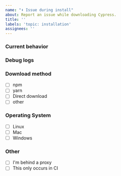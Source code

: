```yaml
---
name: "⬇️ Issue during install"
about: Report an issue while downloading Cypress.
title: ''
labels: 'topic: installation'
assignees: ''
---
```


<!-- 👋 Use the template below to report an issue with installing Cypress 👉 https://on.cypress.io/installing-cypress

Fill in as much info as possible. As an open source project with a small maintainer team, it may take some time for your issue to be addressed. Please be patient and we will respond as soon as we can. 🙏 -->

### Current behavior
<!-- A description including screenshots, stack traces, etc. -->

### Debug logs
<!-- Include DEBUG logs setting `DEBUG=cypress:*` 👉 https://on.cypress.io/troubleshooting#Print-DEBUG-logs -->

<!-- Include npm/yarn logs if applicable -->

### Download method
 <!-- Add version number if applicable -->

- [ ] npm
- [ ] yarn
- [ ] Direct download
- [ ] other <!--Please specify-->

### Operating System
 <!-- Add version number if applicable -->

- [ ] Linux
- [ ] Mac
- [ ] Windows

### Other

- [ ] I'm behind a proxy <!--Configure your proxy first 👉 https://on.cypress.io/proxy-configuration -->
- [ ] This only occurs in CI <!--specify CI provider -->
